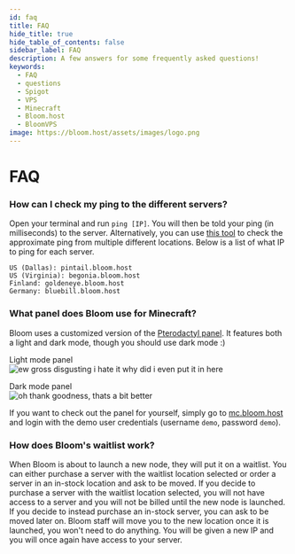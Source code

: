 ```yaml
---
id: faq
title: FAQ
hide_title: true
hide_table_of_contents: false
sidebar_label: FAQ
description: A few answers for some frequently asked questions!
keywords:
  - FAQ
  - questions
  - Spigot
  - VPS
  - Minecraft
  - Bloom.host
  - BloomVPS
image: https://bloom.host/assets/images/logo.png
---
```

# **FAQ**

### How can I check my ping to the different servers?  
Open your terminal and run `ping [IP]`. You will then be told your ping (in milliseconds) to the server. Alternatively, you can use [this tool](https://tools.keycdn.com/ping) to check the approximate ping from multiple different locations. Below is a list of what IP to ping for each server.  
```
US (Dallas): pintail.bloom.host
US (Virginia): begonia.bloom.host
Finland: goldeneye.bloom.host
Germany: bluebill.bloom.host
```  

### What panel does Bloom use for Minecraft?  
Bloom uses a customized version of the [Pterodactyl panel](https://pterodactyl.io/). It features both a light and dark mode, though you should use dark mode :)  

Light mode panel  
![ew gross disgusting i hate it why did i even put it in here](https://i.gyazo.com/b5eb904835c360c938e1eef6eb793049.png)  

Dark mode panel  
![oh thank goodness, thats a bit better](https://i.gyazo.com/86e499722dc09c27ef968532d3c41491.png)  

If you want to check out the panel for yourself, simply go to [mc.bloom.host](https://mc.bloom.host) and login with the demo user credentials (username `demo`, password `demo`).  

### How does Bloom's waitlist work?  
When Bloom is about to launch a new node, they will put it on a waitlist. You can either purchase a server with the waitlist location selected or order a server in an in-stock location and ask to be moved. If you decide to purchase a server with the waitlist location selected, you will not have access to a server and you will not be billed until the new node is launched. If you decide to instead purchase an in-stock server, you can ask to be moved later on. Bloom staff will move you to the new location once it is launched, you won't need to do anything. You will be given a new IP and you will once again have access to your server.  
